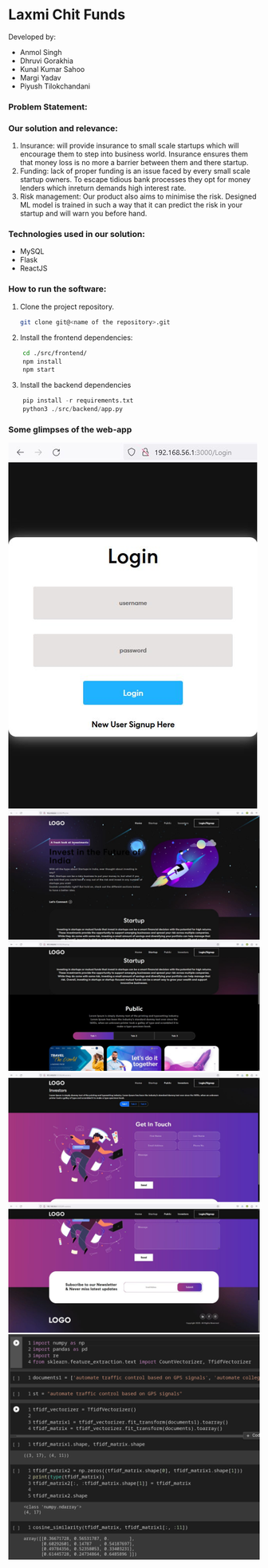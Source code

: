 # Laxmi Chit Funds
Developed by:
- Anmol Singh
- Dhruvi Gorakhia
- Kunal Kumar Sahoo
- Margi Yadav
- Piyush Tilokchandani

### Problem Statement:

### Our solution and relevance: 
1. Insurance: 
   will provide insurance to small scale startups which will encourage them to step into business world.
   Insurance ensures them that money loss is no more a barrier between them and there startup.  
2. Funding:
   lack of proper funding is an issue faced by every small scale startup owners.
   To escape tidious bank processes they opt for money lenders which inreturn demands high interest rate.
3. Risk management: 
   Our product also aims to minimise the risk. Designed ML model is trained in such a way that it can predict the risk in your startup and will warn you before hand.

### Technologies used in our solution:
- MySQL
- Flask
- ReactJS

### How to run the software:
1. Clone the project repository.
   ```bash
   git clone git@<name of the repository>.git
   ```
2. Install the frontend dependencies:
```bash
    cd ./src/frontend/
    npm install
    npm start
```
3. Install the backend dependencies
```python
    pip install -r requirements.txt
    python3 ./src/backend/app.py
```
### Some glimpses of the web-app
<img src="readme-assets/WhatsApp Image 2023-03-21 at 07.55.21.jpeg">
<img src="readme-assets/WhatsApp Image 2023-03-21 at 07.52.45.jpeg">
<img src="readme-assets/WhatsApp Image 2023-03-21 at 07.53.24.jpeg">
<img src="readme-assets/WhatsApp Image 2023-03-21 at 07.54.37.jpeg">
<img src="readme-assets/WhatsApp Image 2023-03-21 at 07.55.01.jpeg">
<img src="readme-assets/Screenshot from 2023-03-21 07-44-03.png">
